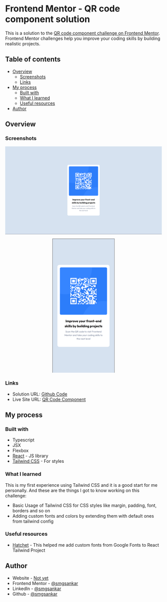 # Frontend Mentor - QR code component solution

This is a solution to the [QR code component challenge on Frontend Mentor](https://www.frontendmentor.io/challenges/qr-code-component-iux_sIO_H). Frontend Mentor challenges help you improve your coding skills by building realistic projects.

## Table of contents

- [Overview](#overview)
  - [Screenshots](#screenshots)
  - [Links](#links)
- [My process](#my-process)
  - [Built with](#built-with)
  - [What I learned](#what-i-learned)
  - [Useful resources](#useful-resources)
- [Author](#author)

## Overview

### Screenshots

<img 
    style="display: block; 
           margin-left: auto;
           margin-right: auto;"
    src="./screenshots/desktop.png"
    alt="Desktop">
</img>

<img 
    style="display: block; 
           margin-left: auto;
           margin-right: auto;
           width: 200px;
           object-fit: contain"
    src="./screenshots/mobile.png" 
    alt="Mobile">
</img>

### Links

- Solution URL: [Github Code](https://github.com/smgsankar/frontend-mentor-challenges/tree/master/qr-code-component-main)
- Live Site URL: [QR Code Component](https://qr-component-fe.web.app/)

## My process

### Built with

- Typescript
- JSX
- Flexbox
- [React](https://reactjs.org/) - JS library
- [Tailwind CSS](https://tailwindcss.com/) - For styles

### What I learned

This is my first experience using Tailwind CSS and it is a good start for me personally. And these are the things I got to know working on this challenge:

- Basic Usage of Tailwind CSS for CSS styles like margin, padding, font, borders and so on
- Adding custom fonts and colors by extending them with default ones from tailwind config

### Useful resources

- [Hatchet](https://hatchet.com.au/blog/how-to-use-google-fonts-in-tailwind-css/#:~:text=Steps%20for%20Google%20Font%20in%20Tailwind%201%20Step,Step%203%3A%20Configure%20Google%20Font%20in%20Tailwind%20CSS) - This helped me add custom fonts from Google Fonts to React Tailwind Project

## Author

- Website - [Not yet]()
- Frontend Mentor - [@smgsankar](https://www.frontendmentor.io/profile/smgsankar)
- LinkedIn - [@smgsankar](https://www.linkedin.com/in/smgsankar)
- Github - [@smgsankar](https://www.github.com/smgsankar)
